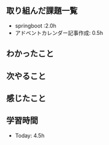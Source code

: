 ## 取り組んだ課題一覧
- springboot  :2.0h
- アドベントカレンダー記事作成: 0.5h

## わかったこと

## 次やること
## 感じたこと
## 学習時間
- Today: 4.5h